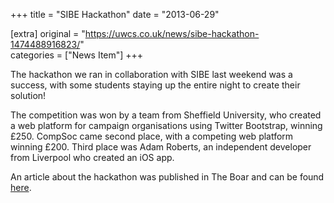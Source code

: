 +++
title = "SIBE Hackathon"
date = "2013-06-29"

[extra]
original = "https://uwcs.co.uk/news/sibe-hackathon-1474488916823/"    
categories = ["News Item"]
+++

The hackathon we ran in collaboration with SIBE last weekend was a success, with some students staying up the entire night to create their solution\!

The competition was won by a team from Sheffield University, who created a web platform for campaign organisations using Twitter Bootstrap, winning £250. CompSoc came second place, with a competing web platform winning £200. Third place was Adam Roberts, an independent developer from Liverpool who created an iOS app.

An article about the hackathon was published in The Boar and can be found [here](http://theboar.org/2013/06/27/sibe-hackathon-hosted-by-warwick/#.Uc6y2_lpNjY).

